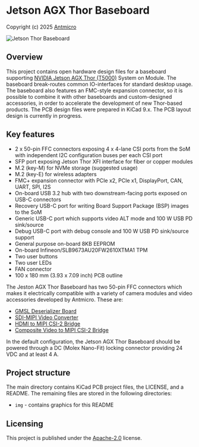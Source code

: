 # Jetson AGX Thor Baseboard

Copyright (c) 2025 [Antmicro](https://www.antmicro.com)

![Jetson Thor Baseboard](img/jetson-thor-baseboard-render.png)

## Overview

This project contains open hardware design files for a baseboard supporting [NVIDIA Jetson AGX Thor (T5000)](https://www.nvidia.com/en-us/autonomous-machines/embedded-systems/jetson-thor/) System on Module.
The baseboard break-routes common IO-interfaces for standard desktop usage.
The baseboard also features an FMC-style expansion connector, so it is possible to combine it with other baseboards and custom-designed accessories, in order to accelerate the development of new Thor-based products.
The PCB design files were prepared in KiCad 9.x.
The PCB layout design is currently in progress.

## Key features

* 2 x 50-pin FFC connectors exposing 4 x 4-lane CSI ports from the SoM with independent I2C configuration buses per each CSI port
* SFP port exposing Jetson Thor XFI interface for fiber or copper modules
* M.2 (key-M) for NVMe storage (suggested usage)
* M.2 (key-E) for wireless adapters
* FMC+ expansion connector with PCIe x2, PCIe x1, DisplayPort, CAN, UART, SPI, I2S
* On-board USB 3.2 hub with two downstream-facing ports exposed on USB-C connectors
* Recovery USB-C port for writing Board Support Package (BSP) images to the SoM
* Generic USB-C port which supports video ALT mode and 100 W USB PD sink/source
* Debug USB-C port with debug console and 100 W USB PD sink/source support
* General purpose on-board 8KB EEPROM
* On-board Infineon/SLB9673AU20FW2610XTMA1 TPM
* Two user buttons
* Two user LEDs
* FAN connector
* 100 x 180 mm (3.93 x 7.09 inch) PCB outline

The Jeston AGX Thor Baseboard has two 50-pin FFC connectors which makes it electrically compatible with a variety of camera modules and video accessories developed by Antmicro. These are:

* [GMSL Deserializer Board](https://github.com/antmicro/gmsl-deserializer)
* [SDI-MIPI Video Converter](https://github.com/antmicro/sdi-mipi-video-converter-hw)
* [HDMI to MIPI CSI-2 Bridge](https://github.com/antmicro/hdmi-mipi-bridge)
* [Composite Video to MIPI CSI-2 Bridge](https://github.com/antmicro/cvbs-mipi-bridge)

In the default configuration, the Jetson AGX Thor Baseboard should be powered through a DC (Molex Nano-Fit) locking connector providing 24 VDC and at least 4 A.

## Project structure

The main directory contains KiCad PCB project files, the LICENSE, and a README.
The remaining files are stored in the following directories:

* `img` - contains graphics for this README

## Licensing

This project is published under the [Apache-2.0](LICENSE) license.

